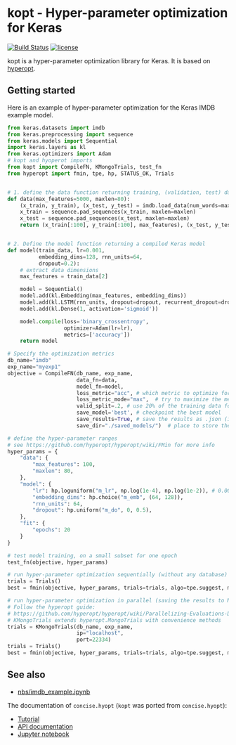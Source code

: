 # kopt - Hyper-parameter optimization for Keras

[![Build Status](https://travis-ci.org/Avsecz/keras-hyperopt.svg?branch=master)](https://travis-ci.org/avsecz/keras-hyperopt)
[![license](https://img.shields.io/github/license/mashape/apistatus.svg?maxAge=2592000)](https://github.com/avsecz/keras-hyperopt/blob/master/LICENSE)

kopt is a hyper-parameter optimization library for Keras. It is based on [hyperopt](https://github.com/hyperopt/hyperopt).

## Getting started

Here is an example of hyper-parameter optimization for the Keras IMDB
example model.

```python
from keras.datasets import imdb
from keras.preprocessing import sequence
from keras.models import Sequential
import keras.layers as kl
from keras.optimizers import Adam
# kopt and hyoperot imports
from kopt import CompileFN, KMongoTrials, test_fn
from hyperopt import fmin, tpe, hp, STATUS_OK, Trials


# 1. define the data function returning training, (validation, test) data
def data(max_features=5000, maxlen=80):
    (x_train, y_train), (x_test, y_test) = imdb.load_data(num_words=max_features)
    x_train = sequence.pad_sequences(x_train, maxlen=maxlen)
    x_test = sequence.pad_sequences(x_test, maxlen=maxlen)
    return (x_train[:100], y_train[:100], max_features), (x_test, y_test)


# 2. Define the model function returning a compiled Keras model
def model(train_data, lr=0.001,
          embedding_dims=128, rnn_units=64,
          dropout=0.2):
	# extract data dimensions
    max_features = train_data[2]

    model = Sequential()
    model.add(kl.Embedding(max_features, embedding_dims))
    model.add(kl.LSTM(rnn_units, dropout=dropout, recurrent_dropout=dropout))
    model.add(kl.Dense(1, activation='sigmoid'))

    model.compile(loss='binary_crossentropy',
                  optimizer=Adam(lr=lr),
                  metrics=['accuracy'])
    return model

# Specify the optimization metrics
db_name="imdb"
exp_name="myexp1"
objective = CompileFN(db_name, exp_name,
                      data_fn=data,
                      model_fn=model,
                      loss_metric="acc", # which metric to optimize for
                      loss_metric_mode="max",  # try to maximize the metric
                      valid_split=.2, # use 20% of the training data for the validation set
                      save_model='best', # checkpoint the best model
                      save_results=True, # save the results as .json (in addition to mongoDB)
                      save_dir="./saved_models/")  # place to store the models

# define the hyper-parameter ranges
# see https://github.com/hyperopt/hyperopt/wiki/FMin for more info
hyper_params = {
	"data": {
	    "max_features": 100,
		"maxlen": 80,
	},
	"model": {
     	"lr": hp.loguniform("m_lr", np.log(1e-4), np.log(1e-2)), # 0.0001 - 0.01
	    "embedding_dims": hp.choice("m_emb", (64, 128)),
	    "rnn_units": 64,
		"dropout": hp.uniform("m_do", 0, 0.5),
	},
	"fit": {
	    "epochs": 20
	}
}

# test model training, on a small subset for one epoch
test_fn(objective, hyper_params)

# run hyper-parameter optimization sequentially (without any database)
trials = Trials()
best = fmin(objective, hyper_params, trials=trials, algo=tpe.suggest, max_evals=2)

# run hyper-parameter optimization in parallel (saving the results to MonogoDB)
# Follow the hyperopt guide:
# https://github.com/hyperopt/hyperopt/wiki/Parallelizing-Evaluations-During-Search-via-MongoDB
# KMongoTrials extends hyperopt.MongoTrials with convenience methods
trials = KMongoTrials(db_name, exp_name,
                      ip="localhost",
	                  port=22334)
trials = Trials()
best = fmin(objective, hyper_params, trials=trials, algo=tpe.suggest, max_evals=2)
```

## See also

- [nbs/imdb_example.ipynb](nbs/imdb_example.ipynb)

The documentation of `concise.hyopt` (`kopt` was ported from `concise.hyopt`):

- [Tutorial](https://i12g-gagneurweb.in.tum.de/public/docs/concise/tutorials/hyper-parameter_optimization/)
- [API documentation](https://i12g-gagneurweb.in.tum.de/public/docs/concise/hyopt/)
- [Jupyter notebook](https://github.com/gagneurlab/concise/blob/master/nbs/hyper-parameter_optimization.ipynb)
